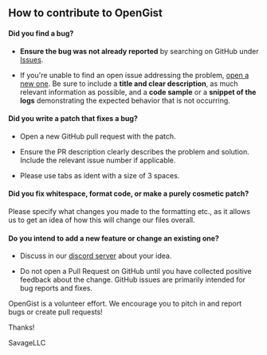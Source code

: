 ## How to contribute to OpenGist

#### **Did you find a bug?**

* **Ensure the bug was not already reported** by searching on GitHub under [Issues](https://github.com/SavageLLC/OpenGist/issues).

* If you're unable to find an open issue addressing the problem, [open a new one](https://github.com/SavageLLC/OpenGist/issues/new). Be sure to include a **title and clear description**, as much relevant information as possible, and a **code sample** or a **snippet of the logs** demonstrating the expected behavior that is not occurring.

#### **Did you write a patch that fixes a bug?**

* Open a new GitHub pull request with the patch.

* Ensure the PR description clearly describes the problem and solution. Include the relevant issue number if applicable.

* Please use tabs as ident with a size of 3 spaces.

#### **Did you fix whitespace, format code, or make a purely cosmetic patch?**

Please specify what changes you made to the formatting etc., as it allows us to get an idea of how this will change our files overall.

#### **Do you intend to add a new feature or change an existing one?**

* Discuss in our [discord server](https://discord.gg/UPyahX2) about your idea.

* Do not open a Pull Request on GitHub until you have collected positive feedback about the change. GitHub issues are primarily intended for bug reports and fixes.

OpenGist is a volunteer effort. We encourage you to pitch in and report bugs or create pull requests!

Thanks!

SavageLLC

